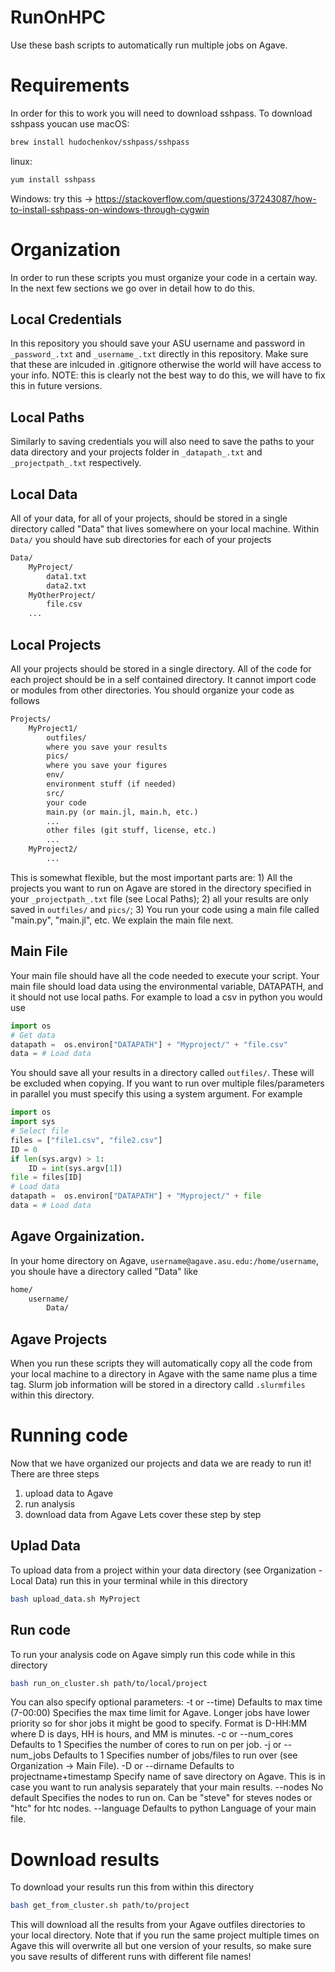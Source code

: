 # RunOnHPC
Use these bash scripts to automatically run multiple jobs on Agave.

# Requirements
In order for this to work you will need to download sshpass. To download sshpass youcan use
macOS:
```bash
brew install hudochenkov/sshpass/sshpass
```
linux:
```bash
yum install sshpass
```
Windows: try this -> https://stackoverflow.com/questions/37243087/how-to-install-sshpass-on-windows-through-cygwin

# Organization
In order to run these scripts you must organize your code in a certain way. In the next few sections we go over in detail how to do this.

## Local Credentials
In this repository you should save your ASU username and password in `_password_.txt` and `_username_.txt` directly in this repository. Make sure that these are inlcuded in .gitignore otherwise the world will have access to your info.
NOTE: this is clearly not the best way to do this, we will have to fix this in future versions.

## Local Paths
Similarly to saving credentials you will also need to save the paths to your data directory and your projects folder in `_datapath_.txt` and `_projectpath_.txt` respectively.

## Local Data
All of your data, for all of your projects, should be stored in a single directory called "Data" that lives somewhere on your local machine. Within `Data/` you should have sub directories for each of your projects
```markdown
Data/
    MyProject/
        data1.txt
        data2.txt
    MyOtherProject/
        file.csv
    ...
```

## Local Projects
All your projects should be stored in a single directory. All of the code for each project should be in a self contained directory. It cannot import code or modules from other directories. You should organize your code as follows
```markdown
Projects/
    MyProject1/
        outfiles/
        where you save your results
        pics/
        where you save your figures
        env/
        environment stuff (if needed)
        src/
        your code
        main.py (or main.jl, main.h, etc.)
        ...
        other files (git stuff, license, etc.)
        ...
    MyProject2/
        ...
```
This is somewhat flexible, but the most important parts are: 1) All the projects you want to run on Agave are stored in the directory specified in your `_projectpath_.txt` file (see Local Paths); 2) all your results are only saved in `outfiles/` and `pics/`; 3) You run your code using a main file called "main.py", "main.jl", etc. We explain the main file next.

## Main File
Your main file should have all the code needed to execute your script. Your main file should load data using the environmental variable, DATAPATH, and it should not use local paths. For example to load a csv in python you would use
```python
import os
# Get data
datapath =  os.environ["DATAPATH"] + "Myproject/" + "file.csv"
data = # Load data
```
You should save all your results in a directory called `outfiles/`. These will be excluded when copying.
If you want to run over multiple files/parameters in parallel you must specify this using a system argument. For example
```python
import os
import sys
# Select file
files = ["file1.csv", "file2.csv"]
ID = 0
if len(sys.argv) > 1:
    ID = int(sys.argv[1])
file = files[ID]
# Load data
datapath =  os.environ["DATAPATH"] + "Myproject/" + file
data = # Load data
```

## Agave Orgainization.
In your home directory on Agave, `username@agave.asu.edu:/home/username`, you shoule have a directory called "Data" like
```markdown
home/
    username/
        Data/
```

## Agave Projects
When you run these scripts they will automatically copy all the code from your local machine to a directory in Agave with the same name plus a time tag. Slurm job information will be stored in a directory calld `.slurmfiles` within this directory.

# Running code
Now that we have organized our projects and data we are ready to run it! There are three steps
1) upload data to Agave
2) run analysis
3) download data from Agave
Lets cover these step by step

## Uplad Data
To upload data from a project within your data directory (see Organization - Local Data) run this in your terminal while in this directory
```bash
bash upload_data.sh MyProject
```

## Run code
To run your analysis code on Agave simply run this code while in this directory
```bash
bash run_on_cluster.sh path/to/local/project
```
You can also specify optional parameters:
-t or --time)
    Defaults to max time (7-00:00)
    Specifies the max time limit for Agave. Longer jobs have lower priority so for shor jobs it might be good to specify. Format is D-HH:MM where D is days, HH is hours, and MM is minutes.
-c or --num_cores
    Defaults to 1
    Specifies the number of cores to run on per job.
-j or --num_jobs
    Defaults to 1
    Specifies number of jobs/files to run over (see Organization -> Main File).
-D or --dirname
    Defaults to projectname+timestamp
    Specify name of save directory on Agave. This is in case you want to run analysis separately that your main results.
--nodes
    No default
    Specifies the nodes to run on. Can be "steve" for steves nodes or "htc" for htc nodes.
--language
    Defaults to python
    Language of your main file.

# Download results
To download your results run this from within this directory
```bash
bash get_from_cluster.sh path/to/project
```
This will download all the results from your Agave outfiles directories to your local directory.
Note that if you run the same project multiple times on Agave this will overwrite all but one version of your results, so make sure you save results of different runs with different file names!

